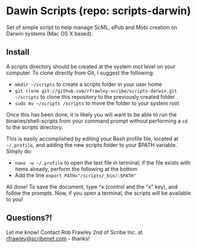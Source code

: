 Dawin Scripts (repo: scripts-darwin)
====================================

Set of simple script to help manage ScML, ePub and Mobi creation on Darwin systems (Mac OS X based).

## Install
A scripts directory should be created at the system root level on your computer. To clone directly from Git, I suggest the following:
* `mkdir ~/scripts` to create a scripts folder in your user home
* `git clone git://github.com/rfrawley-scribe/scripts-darwin.git ~/scripts` to clone this repository to the previously created folder
* `sudo mv ~/scripts /scripts` to move the folder to your system root

Once this has been done, it is likely you will want to be able to run the binaries/shell-scripts from your command prompt without performing a `cd` to the scripts directory.

This is easily accomplished by editing your Bash profile file, located at `~/.profile`, and adding the new scripts folder to your $PATH variable. Simply do:
* `nano -w ~/.profile` to open the text file in terminal; if the file exists with items already, perform the following at the bottom
* Add the line `export PATH="/scripts/_bin/:$PATH"`

All done! To save the document, type ^x (control and the "x" key), and follow the prompts. Now, if you open a terminal, the scripts will be available to you!

## Questions?!
Let me know! Contact Rob Frawley 2nd of Scribe Inc. at rfrawley@scribenet.com - thanks!